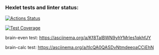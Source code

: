 ### Hexlet tests and linter status:

[![Actions Status](https://github.com/cyberJorney/frontend-project-44/workflows/hexlet-check/badge.svg)](https://github.com/cyberJorney/frontend-project-44/actions)

[![Test Coverage](https://api.codeclimate.com/v1/badges/f6408896a1bb3814b016/test_coverage)](https://codeclimate.com/github/cyberJorney/frontend-project-44/test_coverage)

brain-even test:
https://asciinema.org/a/Kf8TalBWN9yhYMrles1qkhfJY

brain-calc test:
https://asciinema.org/a/tIcQA0QASDvNtmdeeoaCCiEhN
